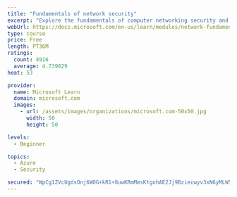 ```yaml
---
title: "Fundamentals of network security"
excerpt: "Explore the fundamentals of computer networking security and monitoring."
webUrl: https://docs.microsoft.com/en-us/learn/modules/network-fundamentals-2/
type: course
price: Free
length: PT36M
ratings:
  count: 4916
  average: 4.739829
heat: 53

provider:
  name: Microsoft Learn
  domain: microsoft.com
  images:
    - url: /assets/images/organizations/microsoft.com-50x50.jpg
      width: 50
      height: 50

levels:
  - Beginner

topics:
  - Azure
  - Security

secured: "WpCg1ZVcUgdsOnj6WOG+kR1+8uwKRmMmsKtgohAE2Jj9Bziecwyv3xN6yMLW5jD91om6hIa4yPJToDmTIwM0NOAvKvi5pbBDbnFkrGG1TKsRl/65QDM8KBDGpU8Zd9iJk0X/Uglyl7SmmaEaJ26grJGO0pKX9oIG3FqknnjFfh1H3vWoz+KQjrdG2PUM85ejEmvUhXRhQcEK1VT+wghC4omH5z3HCmqg2uidC0n2EJMuxTxsrg+eLeDRaG2zbsah4m2DSAg0PjKAP+8HcWfvZWEq3JQ/9dBr445C2Yi8dNOTL73E5/3kpSoI9umCH1Vshe0g+3onv2ZSznAdWwwbp6rQh2bhjS05VxcNUARdbrBMOXfgX9H216asaq5Tee6HhjCjZFGPhRPGRAQYbvUhb1ntTppm2f3Kvy13zMx0OX0=;KnmAQBZ2IiDKaV83i35zlQ=="
---
```


